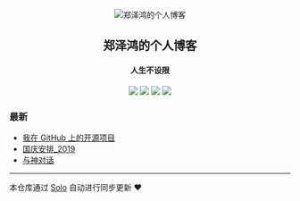 <p align="center"><img alt="郑泽鸿的个人博客" src="https://static.b3log.org/images/brand/solo-32.png"></p><h2 align="center">
郑泽鸿的个人博客
</h2>

<h4 align="center">人生不设限</h4>
<p align="center"><a title="郑泽鸿的个人博客" target="_blank" href="https://github.com/zhengzehong/solo-blog"><img src="https://img.shields.io/github/last-commit/zhengzehong/solo-blog.svg?style=flat-square&color=FF9900"></a>
<a title="GitHub repo size in bytes" target="_blank" href="https://github.com/zhengzehong/solo-blog"><img src="https://img.shields.io/github/repo-size/zhengzehong/solo-blog.svg?style=flat-square"></a>
<a title="Solo Version" target="_blank" href="https://github.com/b3log/solo/releases"><img src="https://img.shields.io/badge/solo-3.6.5-f1e05a.svg?style=flat-square&color=blueviolet"></a>
<a title="Hits" target="_blank" href="https://github.com/b3log/hits"><img src="https://hits.b3log.org/zhengzehong/solo-blog.svg"></a></p>

### 最新

* [我在 GitHub 上的开源项目](http://blog.zzhlife.cn/my-github-repos)
* [国庆安排_2019](http://blog.zzhlife.cn/articles/2019/10/01/1569887825099.html)
* [与神对话](http://blog.zzhlife.cn/articles/2019/09/27/1569593257282.html)



---

本仓库通过 [Solo](https://github.com/b3log/solo) 自动进行同步更新 ❤️ 